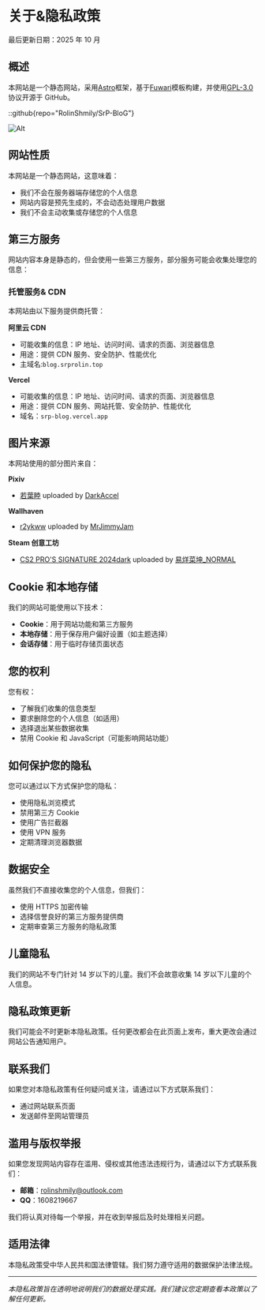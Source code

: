 # 关于&隐私政策

最后更新日期：2025 年 10 月

## 概述

本网站是一个静态网站，采用[Astro](https://github.com/withastro/astro)框架，基于[Fuwari](https://github.com/saicaca/fuwari)模板构建，并使用[GPL-3.0](https://www.gnu.org/licenses/gpl-3.0.html)协议开源于 GitHub。

::github{repo="RolinShmily/SrP-BloG"}

![Alt](https://repobeats.axiom.co/api/embed/1f000384d6face53ef69c9ee9c0e59a7010d1465.svg "Repobeats analytics image")

## 网站性质

本网站是一个静态网站，这意味着：

- 我们不会在服务器端存储您的个人信息
- 网站内容是预先生成的，不会动态处理用户数据
- 我们不会主动收集或存储您的个人信息

## 第三方服务

网站内容本身是静态的，但会使用一些第三方服务，部分服务可能会收集处理您的信息：

### 托管服务& CDN

本网站由以下服务提供商托管：

**阿里云 CDN**

- 可能收集的信息：IP 地址、访问时间、请求的页面、浏览器信息
- 用途：提供 CDN 服务、安全防护、性能优化
- 主域名:`blog.srprolin.top`

**Vercel**

- 可能收集的信息：IP 地址、访问时间、请求的页面、浏览器信息
- 用途：提供 CDN 服务、网站托管、安全防护、性能优化
- 域名：`srp-blog.vercel.app`

## 图片来源

本网站使用的部分图片来自：

**Pixiv**

- [若葉睦](https://www.pixiv.net/artworks/131799508) uploaded by [DarkAccel](https://www.pixiv.net/users/3439532)

**Wallhaven**

- [r2ykww](https://wallhaven.cc/w/r2ykww) uploaded by [MrJimmyJam](https://wallhaven.cc/user/MrJimmyJam)

**Steam 创意工坊**

- [CS2 PRO'S SIGNATURE 2024dark](https://steamcommunity.com/sharedfiles/filedetails/?id=3247661253) uploaded by [易烊菜坤\_NORMAL](https://steamcommunity.com/id/haza1040)

## Cookie 和本地存储

我们的网站可能使用以下技术：

- **Cookie**：用于网站功能和第三方服务
- **本地存储**：用于保存用户偏好设置（如主题选择）
- **会话存储**：用于临时存储页面状态

## 您的权利

您有权：

- 了解我们收集的信息类型
- 要求删除您的个人信息（如适用）
- 选择退出某些数据收集
- 禁用 Cookie 和 JavaScript（可能影响网站功能）

## 如何保护您的隐私

您可以通过以下方式保护您的隐私：

- 使用隐私浏览模式
- 禁用第三方 Cookie
- 使用广告拦截器
- 使用 VPN 服务
- 定期清理浏览器数据

## 数据安全

虽然我们不直接收集您的个人信息，但我们：

- 使用 HTTPS 加密传输
- 选择信誉良好的第三方服务提供商
- 定期审查第三方服务的隐私政策

## 儿童隐私

我们的网站不专门针对 14 岁以下的儿童。我们不会故意收集 14 岁以下儿童的个人信息。

## 隐私政策更新

我们可能会不时更新本隐私政策。任何更改都会在此页面上发布，重大更改会通过网站公告通知用户。

## 联系我们

如果您对本隐私政策有任何疑问或关注，请通过以下方式联系我们：

- 通过网站联系页面
- 发送邮件至网站管理员

## 滥用与版权举报

如果您发现网站内容存在滥用、侵权或其他违法违规行为，请通过以下方式联系我们：

- **邮箱**：rolinshmily@outlook.com
- **QQ**：1608219667

我们将认真对待每一个举报，并在收到举报后及时处理相关问题。

## 适用法律

本隐私政策受中华人民共和国法律管辖。我们努力遵守适用的数据保护法律法规。

---

_本隐私政策旨在透明地说明我们的数据处理实践。我们建议您定期查看本政策以了解任何更新。_
